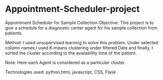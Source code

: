 # Appointment-Scheduler-project
Appointment Scheduler for Sample Collection
Objective: This project is to give a schedule for a diagnostic center agent for his sample collection from patients.

Method: I used unsupervised learning to solve this problem. Under selected column names,I used K-means clustering under filtered Data and finally, I sorted the cluster according to the availability time of the patient.

Note: Here each Agent is considered as a particular cluster.

Technologies used: python,html, javascript, CSS, Flask
